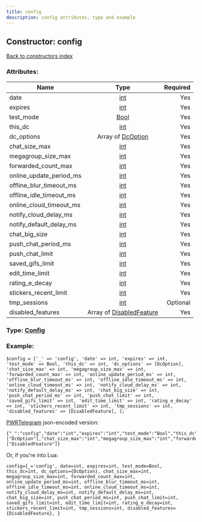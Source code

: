 ```yaml
---
title: config
description: config attributes, type and example
---
```

## Constructor: config  
[Back to constructors index](index.md)



### Attributes:

| Name     |    Type       | Required |
|----------|:-------------:|---------:|
|date|[int](../types/int.md) | Yes|
|expires|[int](../types/int.md) | Yes|
|test\_mode|[Bool](../types/Bool.md) | Yes|
|this\_dc|[int](../types/int.md) | Yes|
|dc\_options|Array of [DcOption](../types/DcOption.md) | Yes|
|chat\_size\_max|[int](../types/int.md) | Yes|
|megagroup\_size\_max|[int](../types/int.md) | Yes|
|forwarded\_count\_max|[int](../types/int.md) | Yes|
|online\_update\_period\_ms|[int](../types/int.md) | Yes|
|offline\_blur\_timeout\_ms|[int](../types/int.md) | Yes|
|offline\_idle\_timeout\_ms|[int](../types/int.md) | Yes|
|online\_cloud\_timeout\_ms|[int](../types/int.md) | Yes|
|notify\_cloud\_delay\_ms|[int](../types/int.md) | Yes|
|notify\_default\_delay\_ms|[int](../types/int.md) | Yes|
|chat\_big\_size|[int](../types/int.md) | Yes|
|push\_chat\_period\_ms|[int](../types/int.md) | Yes|
|push\_chat\_limit|[int](../types/int.md) | Yes|
|saved\_gifs\_limit|[int](../types/int.md) | Yes|
|edit\_time\_limit|[int](../types/int.md) | Yes|
|rating\_e\_decay|[int](../types/int.md) | Yes|
|stickers\_recent\_limit|[int](../types/int.md) | Yes|
|tmp\_sessions|[int](../types/int.md) | Optional|
|disabled\_features|Array of [DisabledFeature](../types/DisabledFeature.md) | Yes|



### Type: [Config](../types/Config.md)


### Example:

```
$config = ['_' => 'config', 'date' => int, 'expires' => int, 'test_mode' => Bool, 'this_dc' => int, 'dc_options' => [DcOption], 'chat_size_max' => int, 'megagroup_size_max' => int, 'forwarded_count_max' => int, 'online_update_period_ms' => int, 'offline_blur_timeout_ms' => int, 'offline_idle_timeout_ms' => int, 'online_cloud_timeout_ms' => int, 'notify_cloud_delay_ms' => int, 'notify_default_delay_ms' => int, 'chat_big_size' => int, 'push_chat_period_ms' => int, 'push_chat_limit' => int, 'saved_gifs_limit' => int, 'edit_time_limit' => int, 'rating_e_decay' => int, 'stickers_recent_limit' => int, 'tmp_sessions' => int, 'disabled_features' => [DisabledFeature], ];
```  

[PWRTelegram](https://pwrtelegram.xyz) json-encoded version:

```
{"_":"config","date":"int","expires":"int","test_mode":"Bool","this_dc":"int","dc_options":["DcOption"],"chat_size_max":"int","megagroup_size_max":"int","forwarded_count_max":"int","online_update_period_ms":"int","offline_blur_timeout_ms":"int","offline_idle_timeout_ms":"int","online_cloud_timeout_ms":"int","notify_cloud_delay_ms":"int","notify_default_delay_ms":"int","chat_big_size":"int","push_chat_period_ms":"int","push_chat_limit":"int","saved_gifs_limit":"int","edit_time_limit":"int","rating_e_decay":"int","stickers_recent_limit":"int","tmp_sessions":"int","disabled_features":["DisabledFeature"]}
```


Or, if you're into Lua:  


```
config={_='config', date=int, expires=int, test_mode=Bool, this_dc=int, dc_options={DcOption}, chat_size_max=int, megagroup_size_max=int, forwarded_count_max=int, online_update_period_ms=int, offline_blur_timeout_ms=int, offline_idle_timeout_ms=int, online_cloud_timeout_ms=int, notify_cloud_delay_ms=int, notify_default_delay_ms=int, chat_big_size=int, push_chat_period_ms=int, push_chat_limit=int, saved_gifs_limit=int, edit_time_limit=int, rating_e_decay=int, stickers_recent_limit=int, tmp_sessions=int, disabled_features={DisabledFeature}, }

```


